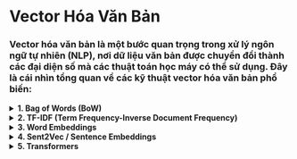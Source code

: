 # Vector Hóa Văn Bản

### Vector hóa văn bản là một bước quan trọng trong xử lý ngôn ngữ tự nhiên (NLP), nơi dữ liệu văn bản được chuyển đổi thành các đại diện số mà các thuật toán học máy có thể sử dụng. Đây là cái nhìn tổng quan về các kỹ thuật vector hóa văn bản phổ biến:
<details>
  <summary>
  <b> 1. Bag of Words (BoW) </b>
  </summary>

  - <b> Khái Niệm: </b> Đại diện cho dữ liệu văn bản dưới dạng một tập hợp các số lượng từ.
  - <b> Quy Trình: </b>
      1. Tách văn bản thành các từ (token).
      2. Tạo một từ vựng gồm tất cả các từ duy nhất trong tập dữ liệu.
      3. Tạo một vector cho mỗi văn bản, trong đó mỗi phần tử của vector là số lượng xuất hiện của từ tương ứng trong văn bản đó.
</details>

<details>
  <summary>
  <b> 2. TF-IDF (Term Frequency-Inverse Document Frequency) </b>
  </summary>

  - <b> Khái Niệm: </b>  Cân nhắc tần suất xuất hiện của từ trong một tài liệu và tầm quan trọng của từ đó trong toàn bộ tập tài liệu.
  - <b> Quy Trình: </b>
      1. Tính tần suất từ (TF), tức là số lần từ xuất hiện trong tài liệu.
      2. Tính tần suất nghịch đảo tài liệu (IDF), phản ánh mức độ quan trọng của từ trong toàn bộ tập tài liệu.
      3. Tính TF-IDF bằng cách nhân TF với IDF cho mỗi từ.
</details>

<details>
  <summary>
  <b>  3. Word Embeddings </b>
  </summary>

  - <b> Khái Niệm: </b>  Đại diện từ bằng các vector số thực, nơi từ có nghĩa tương tự sẽ có các vector gần nhau trong không gian vector.
  - <b> Các Kỹ Thuật: </b>
      - ***Word2Vec:*** Sử dụng mô hình Skip-gram hoặc Continuous Bag of Words (CBOW) để học các vector từ.
      - ***GloVe (Global Vectors for Word Representation):*** Học các vector từ bằng cách phân tích ma trận đồng xuất hiện của từ trong tài liệu.
</details>

<details>
  <summary>
  <b>  4.  Sent2Vec / Sentence Embeddings </b>
  </summary>

  - <b> Khái Niệm: </b>  Đại diện cho toàn bộ câu hoặc đoạn văn bằng một vector số, không chỉ là từng từ riêng lẻ.
  - <b> Kỹ Thuật: </b>
      - ***Universal Sentence Encoder:*** Mô hình học máy học cách đại diện cho các câu bằng các vector số.
</details>

<details>
  <summary>
  <b>  5.  Transformers </b>
  </summary>

  - <b> Khái Niệm: </b>  Mô hình hiện đại như BERT và GPT có thể tạo ra các đại diện văn bản rất chính xác bằng cách sử dụng các lớp Attention để hiểu ngữ cảnh từ.
</details>


